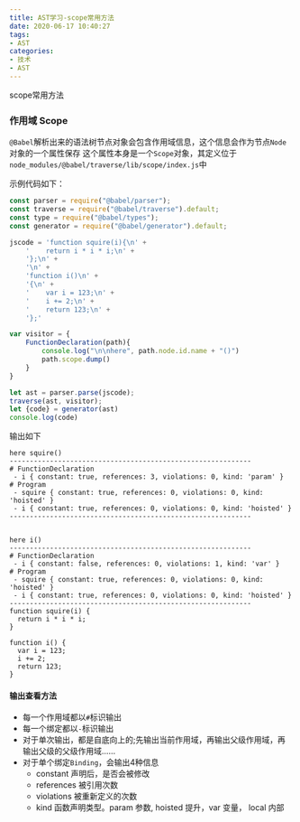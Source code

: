 ```yaml
---
title: AST学习-scope常用方法
date: 2020-06-17 10:40:27
tags:
- AST
categories:
- 技术
- AST
---
```


scope常用方法

<!-- more -->

### 作用域 Scope

`@Babel`解析出来的语法树节点对象会包含作用域信息，这个信息会作为节点`Node`对象的一个属性保存
这个属性本身是一个`Scope`对象，其定义位于`node_modules/@babel/traverse/lib/scope/index.js`中



示例代码如下：

```javascript
const parser = require("@babel/parser");
const traverse = require("@babel/traverse").default;
const type = require("@babel/types");
const generator = require("@babel/generator").default;

jscode = 'function squire(i){\n' +
    '    return i * i * i;\n' +
    '};\n' +
    '\n' +
    'function i()\n' +
    '{\n' +
    '    var i = 123;\n' +
    '    i += 2;\n' +
    '    return 123;\n' +
    '};'

var visitor = {
    FunctionDeclaration(path){
        console.log("\n\nhere", path.node.id.name + "()")
        path.scope.dump()
    }
}

let ast = parser.parse(jscode);
traverse(ast, visitor);
let {code} = generator(ast)
console.log(code)
```

输出如下

```text
here squire()
------------------------------------------------------------
# FunctionDeclaration
 - i { constant: true, references: 3, violations: 0, kind: 'param' }
# Program
 - squire { constant: true, references: 0, violations: 0, kind: 'hoisted' }
 - i { constant: true, references: 0, violations: 0, kind: 'hoisted' }
------------------------------------------------------------


here i()
------------------------------------------------------------
# FunctionDeclaration
 - i { constant: false, references: 0, violations: 1, kind: 'var' }
# Program
 - squire { constant: true, references: 0, violations: 0, kind: 'hoisted' }
 - i { constant: true, references: 0, violations: 0, kind: 'hoisted' }
------------------------------------------------------------
function squire(i) {
  return i * i * i;
}

function i() {
  var i = 123;
  i += 2;
  return 123;
}
```



#### 输出查看方法

- 每一个作用域都以`#`标识输出
- 每一个绑定都以`-`标识输出
- 对于单次输出，都是自底向上的;先输出当前作用域，再输出父级作用域，再输出父级的父级作用域……
- 对于单个绑定`Binding`，会输出4种信息
  - constant 声明后，是否会被修改
  - references 被引用次数
  - violations 被重新定义的次数
  - kind 函数声明类型。param 参数, hoisted 提升，var 变量， local 内部





